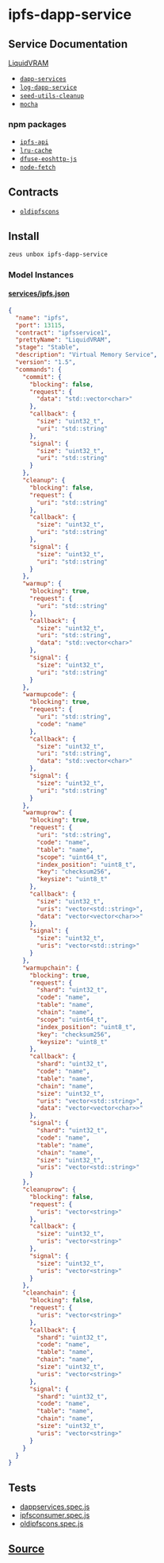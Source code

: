 
ipfs-dapp-service
====================






## Service Documentation
[LiquidVRAM](../../services/ipfs-service.md)


* [`dapp-services`](dapp-services.md)
* [`log-dapp-service`](log-dapp-service.md)
* [`seed-utils-cleanup`](seed-utils-cleanup.md)
* [`mocha`](mocha.md)
### npm packages
* [`ipfs-api`](http://npmjs.com/package/ipfs-api)
* [`lru-cache`](http://npmjs.com/package/lru-cache)
* [`dfuse-eoshttp-js`](http://npmjs.com/package/dfuse-eoshttp-js)
* [`node-fetch`](http://npmjs.com/package/node-fetch)

## Contracts

* [`oldipfscons`](https://github.com/liquidapps-io/zeus-sdk/tree/master/boxes/groups/services/ipfs-dapp-service/contracts/eos/oldipfscons)
## Install
```bash
zeus unbox ipfs-dapp-service
```










### Model Instances
#### [services/ipfs.json](https://github.com/liquidapps-io/zeus-sdk/tree/master/boxes/groups/services/ipfs-dapp-service/models/dapp-services/ipfs.json)
```json
{
  "name": "ipfs",
  "port": 13115,
  "contract": "ipfsservice1",
  "prettyName": "LiquidVRAM",
  "stage": "Stable",
  "description": "Virtual Memory Service",
  "version": "1.5",
  "commands": {
    "commit": {
      "blocking": false,
      "request": {
        "data": "std::vector<char>"
      },
      "callback": {
        "size": "uint32_t",
        "uri": "std::string"
      },
      "signal": {
        "size": "uint32_t",
        "uri": "std::string"
      }
    },
    "cleanup": {
      "blocking": false,
      "request": {
        "uri": "std::string"
      },
      "callback": {
        "size": "uint32_t",
        "uri": "std::string"
      },
      "signal": {
        "size": "uint32_t",
        "uri": "std::string"
      }
    },
    "warmup": {
      "blocking": true,
      "request": {
        "uri": "std::string"
      },
      "callback": {
        "size": "uint32_t",
        "uri": "std::string",
        "data": "std::vector<char>"
      },
      "signal": {
        "size": "uint32_t",
        "uri": "std::string"
      }
    },
    "warmupcode": {
      "blocking": true,
      "request": {
        "uri": "std::string",
        "code": "name"
      },
      "callback": {
        "size": "uint32_t",
        "uri": "std::string",
        "data": "std::vector<char>"
      },
      "signal": {
        "size": "uint32_t",
        "uri": "std::string"
      }
    },
    "warmuprow": {
      "blocking": true,
      "request": {
        "uri": "std::string",
        "code": "name",
        "table": "name",
        "scope": "uint64_t",
        "index_position": "uint8_t",
        "key": "checksum256",
        "keysize": "uint8_t"
      },
      "callback": {
        "size": "uint32_t",
        "uris": "vector<std::string>",
        "data": "vector<vector<char>>"
      },
      "signal": {
        "size": "uint32_t",
        "uris": "vector<std::string>"
      }
    },
    "warmupchain": {
      "blocking": true,
      "request": {
        "shard": "uint32_t",
        "code": "name",
        "table": "name",
        "chain": "name",
        "scope": "uint64_t",
        "index_position": "uint8_t",
        "key": "checksum256",
        "keysize": "uint8_t"
      },
      "callback": {
        "shard": "uint32_t",
        "code": "name",
        "table": "name",
        "chain": "name",
        "size": "uint32_t",
        "uris": "vector<std::string>",
        "data": "vector<vector<char>>"
      },
      "signal": {
        "shard": "uint32_t",
        "code": "name",
        "table": "name",
        "chain": "name",
        "size": "uint32_t",
        "uris": "vector<std::string>"
      }
    },
    "cleanuprow": {
      "blocking": false,
      "request": {
        "uris": "vector<string>"
      },
      "callback": {
        "size": "uint32_t",
        "uris": "vector<string>"
      },
      "signal": {
        "size": "uint32_t",
        "uris": "vector<string>"
      }
    },
    "cleanchain": {
      "blocking": false,
      "request": {
        "uris": "vector<string>"
      },
      "callback": {
        "shard": "uint32_t",
        "code": "name",
        "table": "name",
        "chain": "name",
        "size": "uint32_t",
        "uris": "vector<string>"
      },
      "signal": {
        "shard": "uint32_t",
        "code": "name",
        "table": "name",
        "chain": "name",
        "size": "uint32_t",
        "uris": "vector<string>"
      }
    }
  }
}
```
## Tests 
* [dappservices.spec.js](https://github.com/liquidapps-io/zeus-sdk/tree/master/boxes/groups/services/ipfs-dapp-service/test/dappservices.spec.js)
* [ipfsconsumer.spec.js](https://github.com/liquidapps-io/zeus-sdk/tree/master/boxes/groups/services/ipfs-dapp-service/test/ipfsconsumer.spec.js)
* [oldipfscons.spec.js](https://github.com/liquidapps-io/zeus-sdk/tree/master/boxes/groups/services/ipfs-dapp-service/test/oldipfscons.spec.js)
## [Source](https://github.com/liquidapps-io/zeus-sdk/tree/master/boxes/groups/services/ipfs-dapp-service)